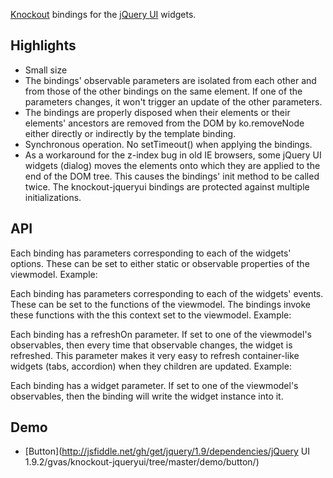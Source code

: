 [Knockout](http://knockoutjs.com/) bindings for the [jQuery UI](http://jqueryui.com/) widgets.

Highlights
---
* Small size
* The bindings' observable parameters are isolated from each other and from those of the other bindings on the same element. If one of the parameters changes, it won't trigger an update of the other parameters.
* The bindings are properly disposed when their elements or their elements' ancestors are removed from the DOM by ko.removeNode either directly or indirectly by the template binding.
* Synchronous operation. No setTimeout() when applying the bindings.
* As a workaround for the z-index bug in old IE browsers, some jQuery UI widgets (dialog) moves the elements onto which they are applied to the end of the DOM tree. This causes the bindings' init method to be called twice. The knockout-jqueryui bindings are protected against multiple initializations.

API
---
Each binding has parameters corresponding to each of the widgets' options. These can be set to either static or observable properties of the viewmodel. Example:

Each binding has parameters corresponding to each of the widgets' events. These can be set to the functions of the viewmodel. The bindings invoke these functions with the this context set to the viewmodel. Example:

Each binding has a refreshOn parameter. If set to one of the viewmodel's observables, then every time that observable changes, the widget is refreshed. This parameter makes it very easy to refresh container-like widgets (tabs, accordion) when they children are updated. Example:

Each binding has a widget parameter. If set to one of the viewmodel's observables, then the binding will write the widget instance into it.

Demo
---

*	[Button](http://jsfiddle.net/gh/get/jquery/1.9/dependencies/jQuery UI 1.9.2/gvas/knockout-jqueryui/tree/master/demo/button/)
